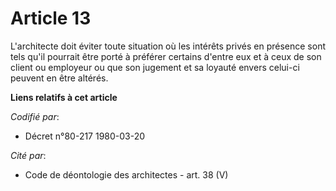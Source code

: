 # Article 13

L'architecte doit éviter toute situation où les intérêts privés en présence sont tels qu'il pourrait être porté à préférer
certains d'entre eux et à ceux de son client ou employeur ou que son jugement et sa loyauté envers celui-ci peuvent en être
altérés.

**Liens relatifs à cet article**

_Codifié par_:

  - Décret n°80-217 1980-03-20

_Cité par_:

  - Code de déontologie des architectes - art. 38 (V)
